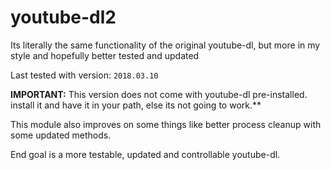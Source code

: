 # youtube-dl2

Its literally the same functionality of the original youtube-dl, but more in my style and hopefully better tested and updated

Last tested with version: `2018.03.10`

**IMPORTANT:** This version does not come with youtube-dl pre-installed. install it and have it in your path, else its not going to work.**

This module also improves on some things like better process cleanup with some updated methods.

End goal is a more testable, updated and controllable youtube-dl.